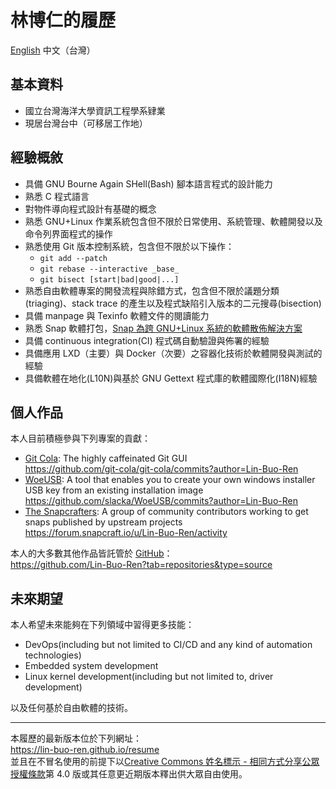 # 林博仁的履歷
[English](https://lin-buo-ren.github.io/resume) 中文（台灣）

## 基本資料
* 國立台灣海洋大學資訊工程學系肄業
* 現居台灣台中（可移居工作地）

## 經驗概敘
* 具備 GNU Bourne Again SHell(Bash) 腳本語言程式的設計能力
* 熟悉 C 程式語言
* 對物件導向程式設計有基礎的概念
* 熟悉 GNU+Linux 作業系統包含但不限於日常使用、系統管理、軟體開發以及命令列界面程式的操作
* 熟悉使用 Git 版本控制系統，包含但不限於以下操作：
    * `git add --patch`
    * `git rebase --interactive _base_`
    * `git bisect [start|bad|good|...]`
* 熟悉自由軟體專案的開發流程與除錯方式，包含但不限於議題分類(triaging)、stack trace 的產生以及程式缺陷引入版本的二元搜尋(bisection)
* 具備 manpage 與 Texinfo 軟體文件的閱讀能力
* 熟悉 Snap 軟體打包，[Snap 為跨 GNU+Linux 系統的軟體散佈解決方案](https://snapcraft.io)
* 具備 continuous integration(CI) 程式碼自動驗證與佈署的經驗
* 具備應用 LXD（主要）與 Docker（次要）之容器化技術於軟體開發與測試的經驗
* 具備軟體在地化(L10N)與基於 GNU Gettext 程式庫的軟體國際化(I18N)經驗

## 個人作品
本人目前積極參與下列專案的貢獻：

* [Git Cola](http://git-cola.github.io): The highly caffeinated Git GUI  
  <https://github.com/git-cola/git-cola/commits?author=Lin-Buo-Ren>
* [WoeUSB](https://github.com/slacka/WoeUSB): A tool that enables you to create your own windows installer USB key from an existing installation image  
  <https://github.com/slacka/WoeUSB/commits?author=Lin-Buo-Ren>
* [The Snapcrafters](https://forum.snapcraft.io/t/join-snapcrafters/1325): A group of community contributors working to get snaps published by upstream projects  
  <https://forum.snapcraft.io/u/Lin-Buo-Ren/activity>

本人的大多數其他作品皆託管於 [GitHub](http://github.com)：  
<https://github.com/Lin-Buo-Ren?tab=repositories&type=source>

## 未來期望
本人希望未來能夠在下列領域中習得更多技能：

* DevOps(including but not limited to CI/CD and any kind of automation technologies)
* Embedded system development
* Linux kernel development(including but not limited to, driver development)

以及任何基於自由軟體的技術。

---
本履歷的最新版本位於下列網址：  
<https://lin-buo-ren.github.io/resume>  
並且在不冒名使用的前提下以[Creative Commons 姓名標示 - 相同方式分享公眾授權條款](https://creativecommons.org/licenses/by/4.0/)第 4.0 版或其任意更近期版本釋出供大眾自由使用。

